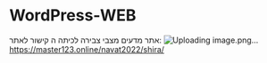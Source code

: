 # WordPress-WEB
אתר מדעים מצבי צבירה לכיתה ה
קישור לאתר:
![Uploading image.png…]()
https://master123.online/navat2022/shira/
